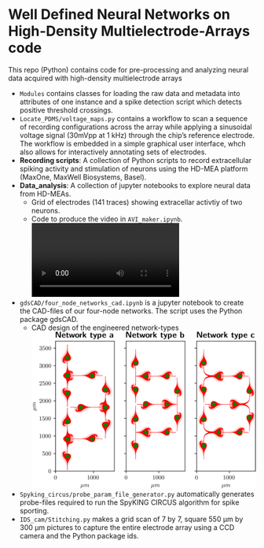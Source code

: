# Well Defined Neural Networks on High-Density Multielectrode-Arrays code

This repo (Python) contains code for pre-processing and analyzing neural data acquired with high-density multielectrode arrays
* `Modules` contains classes for loading the raw data and metadata into attributes of one instance
and a spike detection script which detects positive threshold crossings.
* `Locate_PDMS/voltage_maps.py` contains a workflow to scan a sequence of recording
configurations across the array while applying a sinusoidal voltage signal (30mVpp
at 1 kHz) through the chip’s reference electrode. The workflow is embedded in
a simple graphical user interface, whch also allows for interactively annotating
sets of electrodes.
* **Recording scripts**: A collection of Python scripts to record extracellular
spiking activity and stimulation of neurons using the HD-MEA platform (MaxOne, 
MaxWell Biosystems, Basel).
* **Data_analysis**: A collection of jupyter notebooks to explore neural data from HD-MEAs.
    * Grid of electrodes (141 traces) showing extracellar activtiy of two neurons.
    * Code to produce the video in `AVI_maker.ipynb`.
![Sample Video](img/enevt_2.mp4)
* `gdsCAD/four_node_networks_cad.ipynb` is a jupyter notebook to create the CAD-files
of our four-node networks. The script uses the Python package gdsCAD.
    * CAD design of the engineered network-types
![](imgs/assemblies.png)
* `Spyking_circus/probe_param_file_generator.py` automatically generates probe-files
required to run the SpyKING CIRCUS algorithm for spike sporting.
* `IDS_cam/Stitching.py` makes a grid scan of 7 by 7, square 550 μm by 300 μm pictures
to capture the entire electrode array using a CCD camera and the Python package ids.